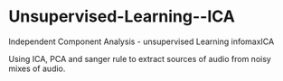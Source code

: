 # Unsupervised-Learning--ICA
Independent Component Analysis - unsupervised Learning infomaxICA
 
 Using ICA, PCA and sanger rule to extract sources of audio from noisy mixes of audio.
